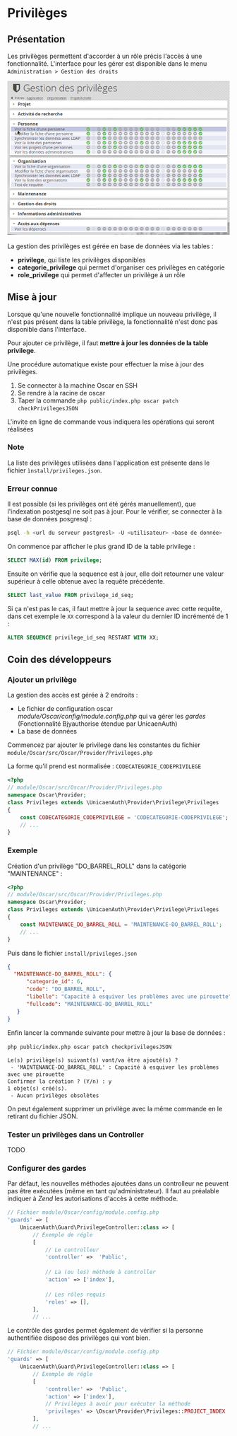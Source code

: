 # Privilèges

## Présentation

Les privilèges permettent d'accorder à un rôle précis l'accès à une fonctionnalité. L'interface pour les gérer est disponible dans le menu `Administration > Gestion des droits`

![Interface de gestion des privilèges](images/ui-privileges.png)

La gestion des privilèges est gérée en base de données via les tables : 

 - **privilege**, qui liste les privilèges disponibles
 - **categorie_privilege** qui permet d'organiser ces privilèges en catégorie
 - **role_privilege** qui permet d'affecter un privilège à un rôle
 
## Mise à jour

Lorsque qu'une nouvelle fonctionnalité implique un nouveau privilège, il n'est pas présent dans la table privilège, la fonctionnalité n'est donc pas disponible dans l'interface.

Pour ajouter ce privilège, il faut **mettre à jour les données de la table privilege**.

Une procédure automatique existe pour effectuer la mise à jour des privilèges.

1. Se connecter à la machine Oscar en SSH
2. Se rendre à la racine de oscar
3. Taper la commande `php public/index.php oscar patch checkPrivilegesJSON`

L'invite en ligne de commande vous indiquera les opérations qui seront réalisées

### Note

La liste des privilèges utilisées dans l'application est présente dans le fichier `ìnstall/privileges.json`.

### Erreur connue

Il est possible (si les privilèges ont été gérés manuellement), que l'indexation postgesql ne soit pas à jour. Pour le vérifier, se connecter à la base de données posgresql : 

```bash
psql -h <url du serveur postgresl> -U <utilisateur> <base de donnée>
```

On commence par afficher le plus grand ID de la table privilege : 

```sql
SELECT MAX(id) FROM privilege;
```

Ensuite on vérifie que la sequence est à jour, elle doit retourner une valeur supérieur à celle obtenue avec la requête précédente.

```sql
SELECT last_value FROM privilege_id_seq;
```

Si ça n'est pas le cas, il faut mettre à jour la sequence avec cette requête, dans cet exemple le `XX` correspond à la valeur du dernier ID incrémenté de 1 : 

```sql
ALTER SEQUENCE privilege_id_seq RESTART WITH XX;
```

## Coin des développeurs

### Ajouter un privilège

La gestion des accès est gérée à 2 endroits : 

 - Le fichier de configuration oscar *module/Oscar/config/module.config.php* qui va gérer les *gardes* (Fonctionnalité Bjyauthorise étendue par UnicaenAuth)
 - La base de données
 
Commencez par ajouter le privilege dans les constantes du fichier `module/Oscar/src/Oscar/Provider/Privileges.php`

La forme qu'il prend est normalisée : `CODECATEGORIE_CODEPRIVILEGE`

```php
<?php
// module/Oscar/src/Oscar/Provider/Privileges.php 
namespace Oscar\Provider;
class Privileges extends \UnicaenAuth\Provider\Privilege\Privileges
{
    const CODECATEGORIE_CODEPRIVILEGE = 'CODECATEGORIE-CODEPRIVILEGE';
    // ...
}
```

### Exemple 

Création d'un privilège "DO_BARREL_ROLL" dans la catégorie "MAINTENANCE" : 

```php
<?php
// module/Oscar/src/Oscar/Provider/Privileges.php 
namespace Oscar\Provider;
class Privileges extends \UnicaenAuth\Provider\Privilege\Privileges
{
    const MAINTENANCE_DO_BARREL_ROLL = 'MAINTENANCE-DO_BARREL_ROLL';
    // ...
}
```

Puis dans le fichier `install/privileges.json`

```json
{
  "MAINTENANCE-DO_BARREL_ROLL": {
      "categorie_id": 6,
      "code": "DO_BARREL_ROLL",
      "libelle": "Capacité à esquiver les problèmes avec une pirouette",
      "fullcode": "MAINTENANCE-DO_BARREL_ROLL"
   }
}
```

Enfin lancer la commande suivante pour mettre à jour la base de données : 

`php public/index.php oscar patch checkprivilegesJSON`

```
Le(s) privilège(s) suivant(s) vont/va être ajouté(s) ? 
 - 'MAINTENANCE-DO_BARREL_ROLL' : Capacité à esquiver les problèmes avec une pirouette
Confirmer la création ? (Y/n) : y
1 objet(s) créé(s).
 - Aucun privilèges obsolètes
```

On peut également supprimer un privilège avec la même commande en le retirant du fichier JSON.

 
### Tester un privilèges dans un Controller

TODO

### Configurer des gardes

Par défaut, les nouvelles méthodes ajoutées dans un controlleur ne peuvent pas être exécutées (même en tant qu'administrateur). Il faut au préalable indiquer à *Zend* les autorisations d'accès à cette méthode.
 
```php
// Fichier module/Oscar/config/module.config.php
'guards' => [
    UnicaenAuth\Guard\PrivilegeController::class => [
        // Exemple de régle
        [ 
            // Le controlleur
            'controller' =>  'Public',
            
            // La (ou les) méthode à controller
            'action' => ['index'],
            
            // Les rôles requis
            'roles' => [],
        ],
        // ...
```

Le contrôle des gardes permet également de vérifier si la personne authentifiée dispose des privilèges qui vont bien. 

```php
// Fichier module/Oscar/config/module.config.php
'guards' => [
    UnicaenAuth\Guard\PrivilegeController::class => [
        // Exemple de régle
        [ 
            'controller' =>  'Public',
            'action' => ['index'],
            // Privilèges à avoir pour exécuter la méthode
            'privileges' => \Oscar\Provider\Privileges::PROJECT_INDEX
        ],
        // ...
```

